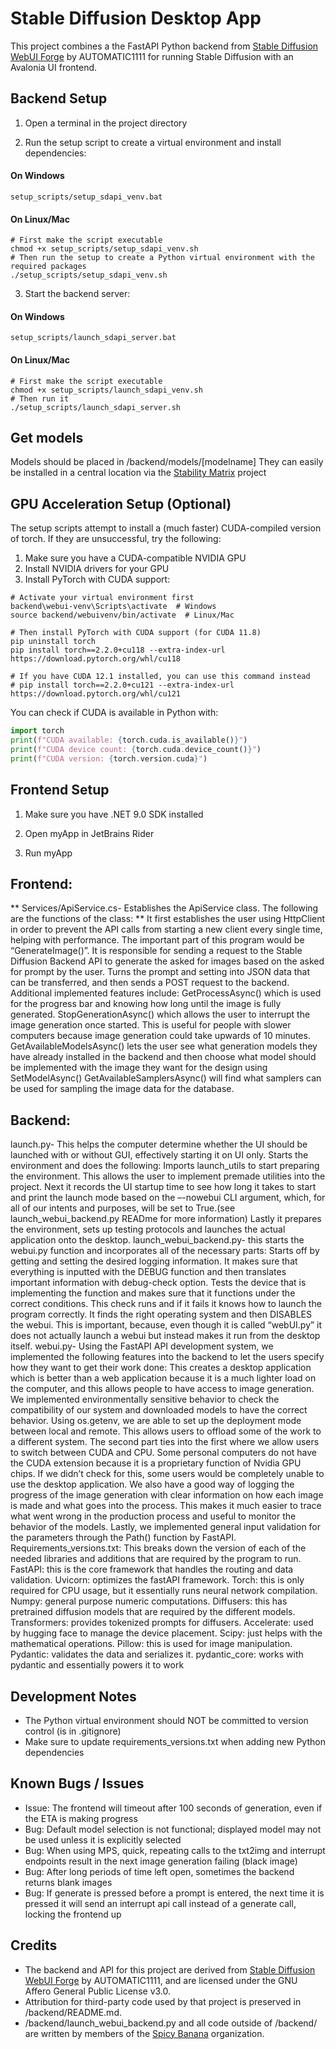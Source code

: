 # Stable Diffusion Desktop App

This project combines a the FastAPI Python backend from [Stable Diffusion WebUI Forge](https://github.com/automatic1111/stable-diffusion-webui) by AUTOMATIC1111 for running Stable Diffusion with an Avalonia UI frontend.

## Backend Setup

1. Open a terminal in the project directory

2. Run the setup script to create a virtual environment and install dependencies:

#### On Windows
```
setup_scripts/setup_sdapi_venv.bat
```

#### On Linux/Mac
```
# First make the script executable
chmod +x setup_scripts/setup_sdapi_venv.sh
# Then run the setup to create a Python virtual environment with the required packages
./setup_scripts/setup_sdapi_venv.sh
```

3. Start the backend server:
#### On Windows
```
setup_scripts/launch_sdapi_server.bat
```

#### On Linux/Mac
```
# First make the script executable
chmod +x setup_scripts/launch_sdapi_venv.sh
# Then run it
./setup_scripts/launch_sdapi_server.sh
```

## Get models

Models should be placed in /backend/models/\[modelname\]
They can easily be installed in a central location via the [Stability Matrix](https://github.com/LykosAI/StabilityMatrix) project

## GPU Acceleration Setup (Optional)

The setup scripts attempt to install a (much faster) CUDA-compiled version of torch. If they are unsuccessful, try the following:

1. Make sure you have a CUDA-compatible NVIDIA GPU
2. Install NVIDIA drivers for your GPU
3. Install PyTorch with CUDA support:

```
# Activate your virtual environment first
backend\webui-venv\Scripts\activate  # Windows
source backend/webuivenv/bin/activate  # Linux/Mac

# Then install PyTorch with CUDA support (for CUDA 11.8)
pip uninstall torch
pip install torch==2.2.0+cu118 --extra-index-url https://download.pytorch.org/whl/cu118

# If you have CUDA 12.1 installed, you can use this command instead
# pip install torch==2.2.0+cu121 --extra-index-url https://download.pytorch.org/whl/cu121
```

You can check if CUDA is available in Python with:
```python
import torch
print(f"CUDA available: {torch.cuda.is_available()}")
print(f"CUDA device count: {torch.cuda.device_count()}")
print(f"CUDA version: {torch.version.cuda}")
```

## Frontend Setup

1. Make sure you have .NET 9.0 SDK installed

2. Open myApp in JetBrains Rider

3. Run myApp


## Frontend:
** Services/ApiService.cs- Establishes the ApiService class. The following are the functions of the class: **
It first establishes the user using HttpClient in order to prevent the API calls from starting a new client every single time, helping with performance. 
The important part of this program would be “GenerateImage()”. It is responsible for sending a request to the Stable Diffusion Backend API to generate the asked for images based on the asked for prompt by the user. Turns the prompt and setting into JSON data that can be transferred, and then sends a POST request to the backend.
Additional implemented features include:
GetProcessAsync() which is used for the progress bar and knowing how long until the image is fully generated.
StopGenerationAsync() which allows the user to interrupt the image generation once started. This is useful for people with slower computers because image generation could take upwards of 10 minutes.
GetAvailableModelsAsync() lets the user see what generation models they have already installed in the backend and then choose what model should be implemented with the image they want for the design using SetModelAsync()
GetAvailableSamplersAsync() will find what samplers can be used for sampling the image data for the database.
## Backend:
launch.py- This helps the computer determine whether the UI should be launched with or without GUI, effectively starting it on UI only. Starts the environment and does the following:
Imports launch_utils to start preparing the environment. This allows the user to implement premade utilities into the project.
Next it records the UI startup time to see how long it takes to start and print the launch mode based on the –-nowebui CLI argument, which, for all of our intents and purposes, will be set to True.(see launch_webui_backend.py READme for more information)
Lastly it prepares the environment, sets up testing protocols and launches the actual application onto the desktop.
launch_webui_backend.py- this starts the webui.py function and incorporates all of the necessary parts:
Starts off by getting and setting the desired logging information. It makes sure that everything is inputted with the DEBUG function and then translates important information with debug-check option.
Tests the device that is implementing the function and makes sure that it functions under the correct conditions. This check runs and if it fails it knows how to launch the program correctly.
It finds the right operating system and then DISABLES the webui. This is important, because, even though it is called “webUI.py” it does not actually launch a webui but instead makes it run from the desktop itself.
webui.py- Using the FastAPI API development system, we implemented the following features into the backend to let the users specify how they want to get their work done:
This creates a desktop application which is better than a web application because it is a much lighter load on the computer, and this allows people to have access to image generation.
We implemented environmentally sensitive behavior to check the compatibility of our system and downloaded models to have the correct behavior. Using os.getenv, we are able to set up the deployment mode between local and remote. This allows users to offload some of the work to a different system.
The second part ties into the first where we allow users to switch between CUDA and CPU. Some personal computers do not have the CUDA extension because it is a proprietary function of Nvidia GPU chips. If we didn’t check for this, some users would be completely unable to use the desktop application.
We also have a good way of logging the progress of the image generation with clear information on how each image is made and what goes into the process. This makes it much easier to trace what went wrong in the production process and useful to monitor the behavior of the models.
Lastly, we implemented general input validation for the parameters through the Path() function by FastAPI.
Requirements_versions.txt: This breaks down the version of each of the needed libraries and additions that are required by the program to run.
FastAPI: this is the core framework that handles the routing and data validation.
Uvicorn: optimizes the fastAPI framework.
Torch: this is only required for CPU usage, but it essentially runs neural network compilation.
Numpy: general purpose numeric computations.
Diffusers: this has pretrained diffusion models that are required by the different models.
Transformers: provides tokenized prompts for diffusers.
Accelerate: used by hugging face to manage the device placement.
Scipy: just helps with the mathematical operations.
Pillow: this is used for image manipulation.
Pydantic: validates the data and serializes it.
pydantic_core: works with pydantic and essentially powers it to work

## Development Notes

- The Python virtual environment should NOT be committed to version control (is in .gitignore)
- Make sure to update requirements_versions.txt when adding new Python dependencies

## Known Bugs / Issues

- Issue: The frontend will timeout after 100 seconds of generation, even if the ETA is making progress
- Bug: Default model selection is not functional; displayed model may not be used unless it is explicitly selected
- Bug: When using MPS, quick, repeating calls to the txt2img and interrupt endpoints result in the next image generation failing (black image)
- Bug: After long periods of time left open, sometimes the backend returns blank images
- Bug: If generate is pressed before a prompt is entered, the next time it is pressed it will send an interrupt api call instead of a generate call, locking the frontend up

## Credits

- The backend and API for this project are derived from [Stable Diffusion WebUI Forge](https://github.com/automatic1111/stable-diffusion-webui) by AUTOMATIC1111, and are licensed under the GNU Affero General Public License v3.0.
- Attribution for third-party code used by that project is preserved in /backend/README.md.
- /backend/launch_webui_backend.py and all code outside of /backend/ are written by members of the [Spicy Banana](https://github.com/SpicyBananaUI) organization.
